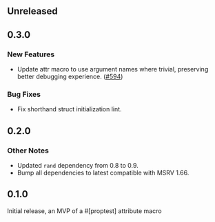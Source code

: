 ## Unreleased

## 0.3.0

### New Features

- Update attr macro to use argument names where trivial, preserving better debugging experience. ([\#594](https://github.com/proptest-rs/proptest/pull/594))

### Bug Fixes

- Fix shorthand struct initialization lint.

## 0.2.0

### Other Notes

- Updated `rand` dependency from 0.8 to 0.9.
- Bump all dependencies to latest compatible with MSRV 1.66.

## 0.1.0

Initial release, an MVP of a #[proptest] attribute macro
